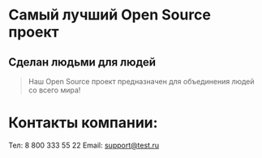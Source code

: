 # Самый лучший Open Source проект

## Сделан людьми для людей

> Наш Open Source проект предназначен для объединения людей со всего мира!

# Контакты компании:
Тел: 8 800 333 55 22
Email: support@test.ru

